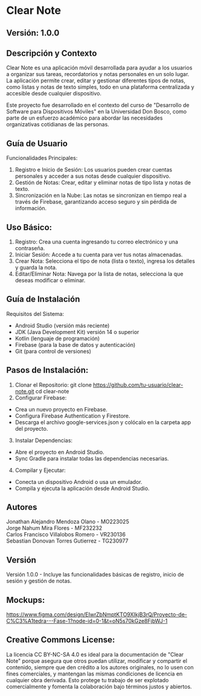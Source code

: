 # Clear Note
## Versión: 1.0.0

## Descripción y Contexto
Clear Note es una aplicación móvil desarrollada para ayudar a los usuarios a organizar sus tareas, recordatorios y notas personales en un solo lugar. La aplicación permite crear, editar y gestionar diferentes tipos de notas, como listas y notas de texto simples, todo en una plataforma centralizada y accesible desde cualquier dispositivo.

Este proyecto fue desarrollado en el contexto del curso de "Desarrollo de Software para Dispositivos Móviles" en la Universidad Don Bosco, como parte de un esfuerzo académico para abordar las necesidades organizativas cotidianas de las personas.

## Guía de Usuario
Funcionalidades Principales:
1. Registro e Inicio de Sesión: Los usuarios pueden crear cuentas personales y acceder a sus notas desde cualquier dispositivo.
2. Gestión de Notas: Crear, editar y eliminar notas de tipo lista y notas de texto.
3. Sincronización en la Nube: Las notas se sincronizan en tiempo real a través de Firebase, garantizando acceso seguro y sin pérdida de información.

## Uso Básico:
1. Registro: Crea una cuenta ingresando tu correo electrónico y una contraseña.
2. Iniciar Sesión: Accede a tu cuenta para ver tus notas almacenadas.
3. Crear Nota: Selecciona el tipo de nota (lista o texto), ingresa los detalles y guarda la nota.
4. Editar/Eliminar Nota: Navega por la lista de notas, selecciona la que deseas modificar o eliminar.

## Guía de Instalación
Requisitos del Sistema:
- Android Studio (versión más reciente)
- JDK (Java Development Kit) versión 14 o superior
- Kotlin (lenguaje de programación)
- Firebase (para la base de datos y autenticación)
- Git (para control de versiones)

## Pasos de Instalación:
1. Clonar el Repositorio:
git clone https://github.com/tu-usuario/clear-note.git
cd clear-note
2. Configurar Firebase:
- Crea un nuevo proyecto en Firebase.
- Configura Firebase Authentication y Firestore.
- Descarga el archivo google-services.json y colócalo en la carpeta app del proyecto.
3. Instalar Dependencias:
- Abre el proyecto en Android Studio.
- Sync Gradle para instalar todas las dependencias necesarias.
4. Compilar y Ejecutar:
- Conecta un dispositivo Android o usa un emulador.
- Compila y ejecuta la aplicación desde Android Studio.

## Autores
Jonathan Alejandro Mendoza Olano - MO223025<br>
Jorge Nahum Mira Flores - MF232232<br>
Carlos Francisco Villalobos Romero - VR230136<br>
Sebastian Donovan Torres Gutierrez - TG230977<br>

## Versión
Versión 1.0.0 - Incluye las funcionalidades básicas de registro, inicio de sesión y gestión de notas.

## Mockups:

https://www.figma.com/design/EIwrZbNmptKTO9XIkjB3rQ/Proyecto-de-C%C3%A1tedra---Fase-1?node-id=0-1&t=oN5s70kGze8FjbWJ-1

## Creative Commons License:
La licencia CC BY-NC-SA 4.0 es ideal para la documentación de "Clear Note" porque asegura que otros puedan utilizar, modificar y compartir el contenido, siempre que den crédito a los autores originales, no lo usen con fines comerciales, y mantengan las mismas condiciones de licencia en cualquier obra derivada. Esto protege tu trabajo de ser explotado comercialmente y fomenta la colaboración bajo términos justos y abiertos.
